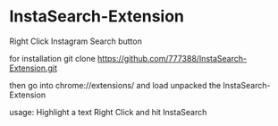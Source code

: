 # InstaSearch-Extension
Right Click Instagram Search button

for installation git clone https://github.com/777388/InstaSearch-Extension.git

then go into chrome://extensions/ and load unpacked the InstaSearch-Extension

usage: Highlight a text  Right Click and hit InstaSearch
